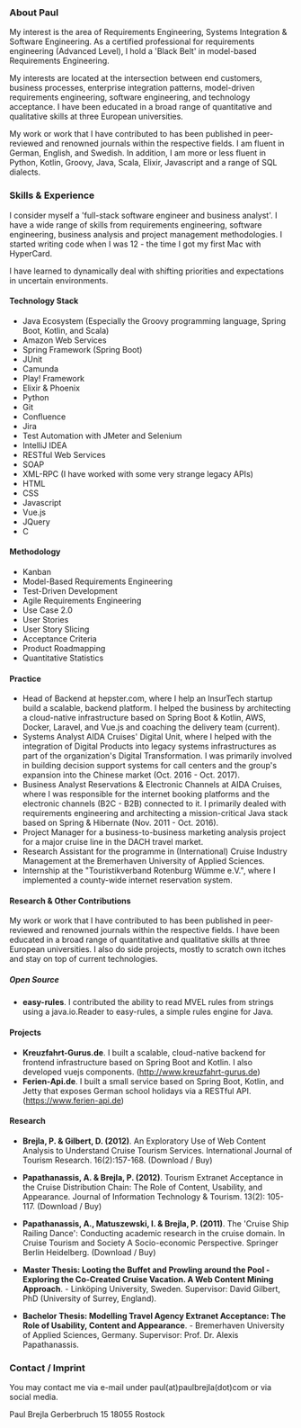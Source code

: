 ### About Paul

My interest is the area of Requirements Engineering, Systems Integration & Software Engineering. As a certified professional for requirements engineering (Advanced Level), I hold a 'Black Belt' in model-based Requirements Engineering.

My interests are located at the intersection between end customers, business processes, enterprise integration patterns, model-driven requirements engineering, software engineering, and technology acceptance. I have been educated in a broad range of quantitative and qualitative skills at three European universities.

My work or work that I have contributed to has been published in peer-reviewed and renowned journals within the respective fields.
I am fluent in German, English, and Swedish. In addition, I am more or less fluent in Python, Kotlin, Groovy, Java, Scala, Elixir, Javascript and a range of SQL dialects. 

### Skills & Experience

I consider myself a 'full-stack software engineer and business analyst'. I have a wide range of skills from requirements engineering, software engineering, business analysis and project management methodologies. I started writing code when I was 12 - the time I got my first Mac with HyperCard.

I have learned to dynamically deal with shifting priorities and expectations in uncertain environments. 

#### Technology Stack

* Java Ecosystem (Especially the Groovy programming language, Spring Boot, Kotlin, and Scala)
* Amazon Web Services
* Spring Framework (Spring Boot)
* JUnit
* Camunda
* Play! Framework
* Elixir & Phoenix
* Python
* Git
* Confluence
* Jira
* Test Automation with JMeter and Selenium
* IntelliJ IDEA
* RESTful Web Services
* SOAP
* XML-RPC (I have worked with some very strange legacy APIs)
* HTML
* CSS
* Javascript
* Vue.js
* JQuery
* C

#### Methodology

* Kanban
* Model-Based Requirements Engineering
* Test-Driven Development
* Agile Requirements Engineering
* Use Case 2.0
* User Stories
* User Story Slicing
* Acceptance Criteria
* Product Roadmapping
* Quantitative Statistics

#### Practice 
* Head of Backend at hepster.com, where I help an InsurTech startup build a scalable, backend platform. I helped the business by architecting a cloud-native infrastructure based on Spring Boot & Kotlin, AWS, Docker, Laravel, and Vue.js and coaching the delivery team (current).
* Systems Analyst AIDA Cruises' Digital Unit, where I helped with the integration of Digital Products into legacy systems infrastructures as part of the organization's Digital Transformation. I was primarily involved in building decision support systems for call centers and the group's expansion into the Chinese market (Oct. 2016 - Oct. 2017).
* Business Analyst Reservations & Electronic Channels at AIDA Cruises, where I was responsible for the internet booking platforms and the electronic channels (B2C - B2B) connected to it. I primarily dealed with requirements engineering and architecting a mission-critical Java stack based on Spring & Hibernate (Nov. 2011 - Oct. 2016).
* Project Manager for a business-to-business marketing analysis project for a major cruise line in the DACH travel market.
* Research Assistant for the programme in (International) Cruise Industry Management at the Bremerhaven University of Applied Sciences.
* Internship at the "Touristikverband Rotenburg Wümme e.V.", where I implemented a county-wide internet reservation system.

#### Research & Other Contributions
My work or work that I have contributed to has been published in peer-reviewed and renowned journals within the respective fields. I have been educated in a broad range of quantitative and qualitative skills at three European universities. I also do side projects, mostly to scratch own itches and stay on top of current technologies. 

##### Open Source
* **easy-rules**. I contributed the ability to read MVEL rules from strings using a java.io.Reader to easy-rules, a simple rules engine for Java.

#### Projects
* **Kreuzfahrt-Gurus.de**. I built a scalable, cloud-native backend for frontend infrastructure based on Spring Boot and Kotlin. I also developed vuejs components. (http://www.kreuzfahrt-gurus.de)
* **Ferien-Api.de**. I built a small service based on Spring Boot, Kotlin, and Jetty that exposes German school holidays via a RESTful API. (https://www.ferien-api.de)

#### Research
* **Brejla, P. & Gilbert, D. (2012)**. An Exploratory Use of Web Content Analysis to Understand Cruise Tourism Services. International Journal of Tourism Research. 16(2):157-168. (Download / Buy) 
* **Papathanassis, A. & Brejla, P. (2012)**. Tourism Extranet Acceptance in the Cruise Distribution Chain: The Role of Content, Usability, and Appearance. Journal of Information Technology & Tourism. 13(2): 105-117. (Download / Buy)
* **Papathanassis, A., Matuszewski, I. & Brejla, P. (2011)**. The 'Cruise Ship Railing Dance': Conducting academic research in the cruise domain. In Cruise Tourism and Society A Socio-economic Perspective. Springer Berlin Heidelberg. (Download / Buy)

* **Master Thesis: Looting the Buffet and Prowling around the Pool - Exploring the Co-Created Cruise Vacation. A Web Content Mining Approach**. - Linköping University, Sweden. Supervisor: David Gilbert, PhD (University of Surrey, England).
* **Bachelor Thesis: Modelling Travel Agency Extranet Acceptance: The Role of Usability, Content and Appearance**. - Bremerhaven University of Applied Sciences, Germany. Supervisor: Prof. Dr. Alexis Papathanassis.

### Contact / Imprint
You may contact me via e-mail under paul(at)paulbrejla(dot)com or via social media. 


Paul Brejla
Gerberbruch 15
18055 Rostock

